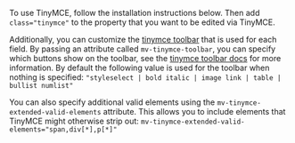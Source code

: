 To use TinyMCE, follow the installation instructions below. Then add `class="tinymce"` to the property that you want to be edited via TinyMCE.

Additionally, you can customize the [tinymce toolbar](https://www.tiny.cloud/docs-4x/configure/editor-appearance/#groupingtoolbarcontrols) that is used for each field. By passing an attribute called `mv-tinymce-toolbar`, you can specify which buttons show on the toolbar, see the [tinymce toolbar docs](https://www.tiny.cloud/docs-4x/advanced/editor-control-identifiers/#toolbarcontrols) for more information. By default the following value is used for the toolbar when nothing is specified: `"styleselect | bold italic | image link | table | bullist numlist"`

You can also specify additional valid elements using the `mv-tinymce-extended-valid-elements` attribute. This allows you to include elements that TinyMCE might otherwise strip out: `mv-tinymce-extended-valid-elements="span,div[*],p[*]"`
